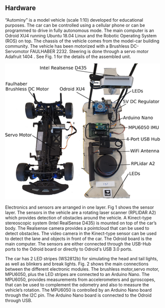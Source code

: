 ## Hardware

“Autominy” is a model vehicle (scale 1:10) developed for educational purposes. The car can be controlled using a cellular phone or can be programmed to drive in fully autonomous mode. The main computer is an Odroid XU4 running Ubuntu 18.04 Linux and the Robotic Operating System (ROS) on top. The chassis of the vehicle comes from the model-car building community. The vehicle has been motorized with a Brushless DC-Servomotor FAULHABER 2232. Steering is done through a servo motor Adafruit 1404 . See Fig. 1 for the details of the assembled unit.

![hardware](img/hardware.jpg)

Electronics and sensors are arranged in one layer. Fig 1 shows the sensor layer. The sensors in the vehicle are a rotating laser scanner (RPLIDAR A2) which provides detection of obstacles around the vehicle. A Kinect-type stereoscopic system (Intel RealSense D435) is mounted on top of the car’s body. The Realsense camera provides a pointcloud that can be used to detect obstacles. The video camera in the Kinect-type sensor can be used to detect the lane and objects in front of the car. The Odroid board is the main computer. The sensors are either connected through the USB-Hub ports to the Odroid board or directly to Odroid's USB 3.0 ports.

The car has 2 LED stripes (WS2812b) for simulating the head and tail lights, as well as blinkers and break lights. Fig. 2 shows the main connections between the different electronic modules. The brushless motor,servo motor, MPU6050, plus the LED stripes are connected to an Arduino Nano. The MPU6050, provides measurements from accelerometers and gyroscopes, that can be used to complement the odometry and also to measure the vehicle’s rotation. The MPU6050 is controlled by an Arduino Nano board through the I2C pin. The Arduino Nano board is connected to the Odroid through USB.